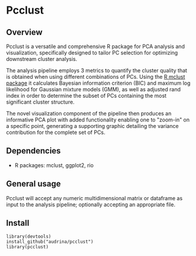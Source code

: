 # Pcclust

## Overview

Pcclust is a versatile and comprehensive R package for PCA analysis and visualization, specifically designed to tailor PC selection for optimizing downstream cluster analysis.

The analysis pipeline employs 3 metrics to quantify the cluster quality
that is obtained when using different combinations of PCs.
Using the [R mclust package](https://cran.r-project.org/web/packages/mclust/index.html)
it calculates Bayesian information criterion (BIC) and
maximum log likelihood for Gaussian mixture models (GMM), as well as
adjusted rand index in order to determine the subset of PCs containing
the most significant cluster structure.

The novel visualization component of the pipeline then produces an
informative PCA plot with added functionality enabling one to "zoom-in"
on a specific point, generating a supporting graphic detailing the
variance contribution for the complete set of PCs.

## Dependencies
* R packages: mclust, ggplot2, rio

## General usage

Pcclust will accept any numeric multidimensional matrix or dataframe as
input to the analysis pipeline; optionally accepting an appropriate file.

## Install

````
library(devtools)
install_github("audrina/pcclust")
library(pcclust)
````

